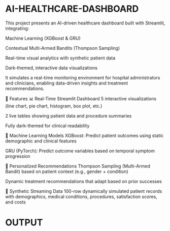 # AI-HEALTHCARE-DASHBOARD

This project presents an AI-driven healthcare dashboard built with Streamlit, integrating:

Machine Learning (XGBoost & GRU)

Contextual Multi-Armed Bandits (Thompson Sampling)

Real-time visual analytics with synthetic patient data

Dark-themed, interactive data visualizations

It simulates a real-time monitoring environment for hospital administrators and clinicians, enabling data-driven insights and treatment recommendations.

🔧 Features
📊 Real-Time Streamlit Dashboard
5 interactive visualizations (line chart, pie chart, histogram, box plot, etc.)

2 live tables showing patient data and procedure summaries

Fully dark-themed for clinical readability

🤖 Machine Learning Models
XGBoost: Predict patient outcomes using static demographic and clinical features

GRU (PyTorch): Predict outcome variables based on temporal symptom progression

🎯 Personalized Recommendations
Thompson Sampling (Multi-Armed Bandit) based on patient context (e.g., gender + condition)

Dynamic treatment recommendations that adapt based on prior successes

📡 Synthetic Streaming Data
100-row dynamically simulated patient records with demographics, medical conditions, procedures, satisfaction scores, and costs

# OUTPUT

